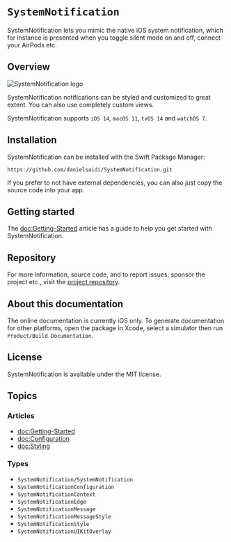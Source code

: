# ``SystemNotification``

SystemNotification lets you mimic the native iOS system notification, which for instance is presented when you toggle silent mode on and off, connect your AirPods etc.



## Overview

![SystemNotification logo](Logo.png)

SystemNotification notifications can be styled and customized to great extent. You can also use completely custom views.

SystemNotification supports `iOS 14`, `macOS 11`, `tvOS 14` and `watchOS 7`.



## Installation

SystemNotification can be installed with the Swift Package Manager:

```
https://github.com/danielsaidi/SystemNotification.git
```

If you prefer to not have external dependencies, you can also just copy the source code into your app.



## Getting started

The <doc:Getting-Started> article has a guide to help you get started with SystemNotification.



## Repository

For more information, source code, and to report issues, sponsor the project etc., visit the [project repository](https://github.com/danielsaidi/SystemNotification).



## About this documentation

The online documentation is currently iOS only. To generate documentation for other platforms, open the package in Xcode, select a simulator then run `Product/Build Documentation`.



## License

SystemNotification is available under the MIT license.



## Topics

### Articles

- <doc:Getting-Started>
- <doc:Configuration>
- <doc:Styling>

### Types

- ``SystemNotification/SystemNotification``
- ``SystemNotificationConfiguration``
- ``SystemNotificationContext``
- ``SystemNotificationEdge``
- ``SystemNotificationMessage``
- ``SystemNotificationMessageStyle``
- ``SystemNotificationStyle`` 
- ``SystemNotificationUIKitOverlay`` 
